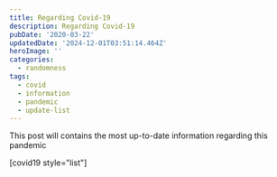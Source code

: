 ```yaml
---
title: Regarding Covid-19
description: Regarding Covid-19
pubDate: '2020-03-22'
updatedDate: '2024-12-01T03:51:14.464Z'
heroImage: ''
categories:
  - randomness
tags:
  - covid
  - information
  - pandemic
  - update-list
---
```


This post will contains the most up-to-date information regarding this pandemic

\[covid19 style="list"\]
